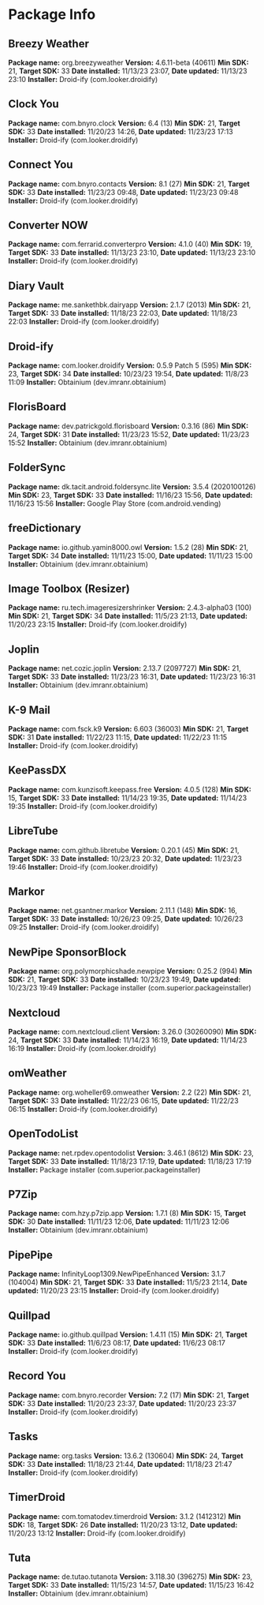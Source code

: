 # Package Info

## Breezy Weather

**Package name:** org.breezyweather
**Version:** 4.6.11-beta (40611)
**Min SDK:** 21, **Target SDK:** 33
**Date installed:** 11/13/23 23:07, **Date updated:** 11/13/23 23:10
**Installer:** Droid-ify (com.looker.droidify)

## Clock You

**Package name:** com.bnyro.clock
**Version:** 6.4 (13)
**Min SDK:** 21, **Target SDK:** 33
**Date installed:** 11/20/23 14:26, **Date updated:** 11/23/23 17:13
**Installer:** Droid-ify (com.looker.droidify)

## Connect You

**Package name:** com.bnyro.contacts
**Version:** 8.1 (27)
**Min SDK:** 21, **Target SDK:** 33
**Date installed:** 11/23/23 09:48, **Date updated:** 11/23/23 09:48
**Installer:** Droid-ify (com.looker.droidify)

## Converter NOW

**Package name:** com.ferrarid.converterpro
**Version:** 4.1.0 (40)
**Min SDK:** 19, **Target SDK:** 33
**Date installed:** 11/13/23 23:10, **Date updated:** 11/13/23 23:10
**Installer:** Droid-ify (com.looker.droidify)

## Diary Vault

**Package name:** me.sankethbk.dairyapp
**Version:** 2.1.7 (2013)
**Min SDK:** 21, **Target SDK:** 33
**Date installed:** 11/18/23 22:03, **Date updated:** 11/18/23 22:03
**Installer:** Droid-ify (com.looker.droidify)

## Droid-ify

**Package name:** com.looker.droidify
**Version:** 0.5.9 Patch 5 (595)
**Min SDK:** 23, **Target SDK:** 34
**Date installed:** 10/23/23 19:54, **Date updated:** 11/8/23 11:09
**Installer:** Obtainium (dev.imranr.obtainium)

## FlorisBoard

**Package name:** dev.patrickgold.florisboard
**Version:** 0.3.16 (86)
**Min SDK:** 24, **Target SDK:** 31
**Date installed:** 11/23/23 15:52, **Date updated:** 11/23/23 15:52
**Installer:** Obtainium (dev.imranr.obtainium)

## FolderSync

**Package name:** dk.tacit.android.foldersync.lite
**Version:** 3.5.4 (2020100126)
**Min SDK:** 23, **Target SDK:** 33
**Date installed:** 11/16/23 15:56, **Date updated:** 11/16/23 15:56
**Installer:** Google Play Store (com.android.vending)

## freeDictionary

**Package name:** io.github.yamin8000.owl
**Version:** 1.5.2 (28)
**Min SDK:** 21, **Target SDK:** 34
**Date installed:** 11/11/23 15:00, **Date updated:** 11/11/23 15:00
**Installer:** Obtainium (dev.imranr.obtainium)

## Image Toolbox (Resizer)

**Package name:** ru.tech.imageresizershrinker
**Version:** 2.4.3-alpha03 (100)
**Min SDK:** 21, **Target SDK:** 34
**Date installed:** 11/5/23 21:13, **Date updated:** 11/20/23 23:15
**Installer:** Droid-ify (com.looker.droidify)

## Joplin

**Package name:** net.cozic.joplin
**Version:** 2.13.7 (2097727)
**Min SDK:** 21, **Target SDK:** 33
**Date installed:** 11/23/23 16:31, **Date updated:** 11/23/23 16:31
**Installer:** Obtainium (dev.imranr.obtainium)

## K-9 Mail

**Package name:** com.fsck.k9
**Version:** 6.603 (36003)
**Min SDK:** 21, **Target SDK:** 31
**Date installed:** 11/22/23 11:15, **Date updated:** 11/22/23 11:15
**Installer:** Droid-ify (com.looker.droidify)

## KeePassDX

**Package name:** com.kunzisoft.keepass.free
**Version:** 4.0.5 (128)
**Min SDK:** 15, **Target SDK:** 33
**Date installed:** 11/14/23 19:35, **Date updated:** 11/14/23 19:35
**Installer:** Droid-ify (com.looker.droidify)

## LibreTube

**Package name:** com.github.libretube
**Version:** 0.20.1 (45)
**Min SDK:** 21, **Target SDK:** 33
**Date installed:** 10/23/23 20:32, **Date updated:** 11/23/23 19:46
**Installer:** Droid-ify (com.looker.droidify)

## Markor

**Package name:** net.gsantner.markor
**Version:** 2.11.1 (148)
**Min SDK:** 16, **Target SDK:** 33
**Date installed:** 10/26/23 09:25, **Date updated:** 10/26/23 09:25
**Installer:** Droid-ify (com.looker.droidify)

## NewPipe SponsorBlock

**Package name:** org.polymorphicshade.newpipe
**Version:** 0.25.2 (994)
**Min SDK:** 21, **Target SDK:** 33
**Date installed:** 10/23/23 19:49, **Date updated:** 10/23/23 19:49
**Installer:** Package installer (com.superior.packageinstaller)

## Nextcloud

**Package name:** com.nextcloud.client
**Version:** 3.26.0 (30260090)
**Min SDK:** 24, **Target SDK:** 33
**Date installed:** 11/14/23 16:19, **Date updated:** 11/14/23 16:19
**Installer:** Droid-ify (com.looker.droidify)

## omWeather

**Package name:** org.woheller69.omweather
**Version:** 2.2 (22)
**Min SDK:** 21, **Target SDK:** 33
**Date installed:** 11/22/23 06:15, **Date updated:** 11/22/23 06:15
**Installer:** Droid-ify (com.looker.droidify)

## OpenTodoList

**Package name:** net.rpdev.opentodolist
**Version:** 3.46.1 (8612)
**Min SDK:** 23, **Target SDK:** 33
**Date installed:** 11/18/23 17:19, **Date updated:** 11/18/23 17:19
**Installer:** Package installer (com.superior.packageinstaller)

## P7Zip

**Package name:** com.hzy.p7zip.app
**Version:** 1.7.1 (8)
**Min SDK:** 15, **Target SDK:** 30
**Date installed:** 11/11/23 12:06, **Date updated:** 11/11/23 12:06
**Installer:** Obtainium (dev.imranr.obtainium)

## PipePipe

**Package name:** InfinityLoop1309.NewPipeEnhanced
**Version:** 3.1.7 (104004)
**Min SDK:** 21, **Target SDK:** 33
**Date installed:** 11/5/23 21:14, **Date updated:** 11/20/23 23:15
**Installer:** Droid-ify (com.looker.droidify)

## Quillpad

**Package name:** io.github.quillpad
**Version:** 1.4.11 (15)
**Min SDK:** 21, **Target SDK:** 33
**Date installed:** 11/6/23 08:17, **Date updated:** 11/6/23 08:17
**Installer:** Droid-ify (com.looker.droidify)

## Record You

**Package name:** com.bnyro.recorder
**Version:** 7.2 (17)
**Min SDK:** 21, **Target SDK:** 33
**Date installed:** 11/20/23 23:37, **Date updated:** 11/20/23 23:37
**Installer:** Droid-ify (com.looker.droidify)

## Tasks

**Package name:** org.tasks
**Version:** 13.6.2 (130604)
**Min SDK:** 24, **Target SDK:** 33
**Date installed:** 11/18/23 21:44, **Date updated:** 11/18/23 21:47
**Installer:** Droid-ify (com.looker.droidify)

## TimerDroid

**Package name:** com.tomatodev.timerdroid
**Version:** 3.1.2 (1412312)
**Min SDK:** 18, **Target SDK:** 26
**Date installed:** 11/20/23 13:12, **Date updated:** 11/20/23 13:12
**Installer:** Droid-ify (com.looker.droidify)

## Tuta

**Package name:** de.tutao.tutanota
**Version:** 3.118.30 (396275)
**Min SDK:** 23, **Target SDK:** 33
**Date installed:** 11/15/23 14:57, **Date updated:** 11/15/23 16:42
**Installer:** Obtainium (dev.imranr.obtainium)

